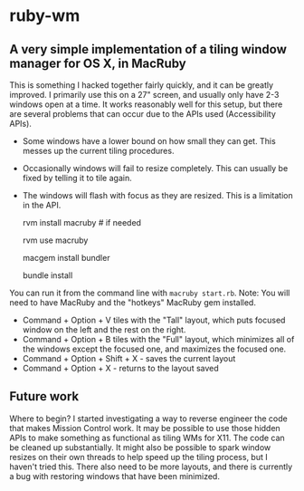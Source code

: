 ruby-wm
========

A very simple implementation of a tiling window manager for OS X, in MacRuby
---------

This is something I hacked together fairly quickly, and it can be greatly improved. I primarily use this on a 27" screen, and usually only have 2-3 windows open at a time. It works reasonably well for this setup, but there are several problems that can occur due to the APIs used (Accessibility APIs).

* Some windows have a lower bound on how small they can get. This messes up the current tiling procedures.
* Occasionally windows will fail to resize completely. This can usually be fixed by telling it to tile again.
* The windows will flash with focus as they are resized. This is a limitation in the API.

    rvm install macruby # if needed

    rvm use macruby

    macgem install bundler

    bundle install

You can run it from the command line with `macruby start.rb`. Note: You will need to have MacRuby and the "hotkeys" MacRuby gem installed.
* Command + Option + V tiles with the "Tall" layout, which puts focused window on the left and the rest on the right.
* Command + Option + B tiles with the "Full" layout, which minimizes all of the windows except the focused one, and maximizes the focused one.
* Command + Option + Shift + X - saves the current layout
* Command + Option + X - returns to the layout saved

Future work
---------

Where to begin? I started investigating a way to reverse engineer the code that makes Mission Control work. It may be possible to use those hidden APIs to make something as functional as tiling WMs for X11. The code can be cleaned up substantially. It might also be possible to spark window resizes on their own threads to help speed up the tiling process, but I haven't tried this. There also need to be more layouts, and there is currently a bug with restoring windows that have been minimized.

